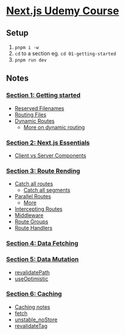 # [Next.js Udemy Course](https://www.udemy.com/course/nextjs-react-the-complete-guide/)

## Setup

1. `pnpm i -w`
2. `cd` to a section eg. `cd 01-getting-started`
3. `pnpm run dev`

## Notes

### [Section 1: Getting started](./01-getting-started/)

- [Reserved Filenames](./01-getting-started/notes/reserved-filenames.md)
- [Routing Files](./01-getting-started/app/routing-files.md)
- [Dynamic Routes](./01-getting-started/app/blog/[slug]/dynamic-routes.md)
  - [More on dynamic routing](./01-getting-started/notes/dynamic-routes.md)

### [Section 2: Next.js Essentials](./02-nextjs-essentials/)

- [Client vs Server Components](./02-nextjs-essentials/notes/client-vs-server-components.md)

### [Section 3: Route Rending](./03-routing-rendering/)

- [Catch all routes](./03-routing-rendering/notes/catch-all-routes.md)
  - [Catch all segments](<./03-routing-rendering/app/(content)/archive/@archive/[[...filter]]/catch-all-segments.md>)
- [Parallel Routes](./03-routing-rendering/notes/parallel-routes.md)
  - [More](<./03-routing-rendering/app/(content)/archive/parallel-routes.md>)
- [Intercepting Routes](<./03-routing-rendering/app/(content)/news/[slug]/@modal/(.)image/intercepting-routes.md>)
- [Middleware](./03-routing-rendering/middleware.md)
- [Route Groups](./03-routing-rendering/app/route-groups.md)
- [Route Handlers](./03-routing-rendering/app/api/route-handlers.md)

### [Section 4: Data Fetching](./04-data-fetching/)

### [Section 5: Data Mutation](./05-data-mutation/)

- [revalidatePath](https://nextjs.org/docs/app/api-reference/functions/revalidatePath)
- [useOptimistic](https://react.dev/reference/react/useOptimistic)

### [Section 6: Caching](https://nextjs.org/docs/app/building-your-application/caching)

- [Caching notes](./06-caching/notes/caching.md)
- [fetch](https://nextjs.org/docs/app/api-reference/functions/fetch)
- [unstable_noStore](https://nextjs.org/docs/app/api-reference/functions/unstable_noStore)
- [revalidateTag](https://nextjs.org/docs/app/api-reference/functions/revalidateTag)
